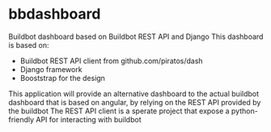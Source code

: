 # bbdashboard
Buildbot dashboard based on Buildbot REST API and Django
This dashboard is based on:
- Buildbot REST API client from github.com/piratos/dash
- Django framework
- Booststrap for the design

This application will provide an alternative dashboard to the actual buildbot dashboard that is based on angular, by relying on the REST API
provided by the buildbot
The REST API client is a sperate project that expose a python-friendly API for interacting with buildbot
